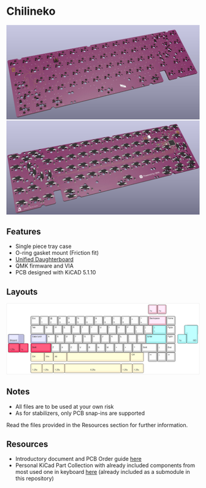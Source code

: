 # Chilineko

![Chilineko Front](./image/PCB_render_front_rt.jpg)
![Chilineko Back](./image/PCB_render_back_rt.jpg)

## Features

- Single piece tray case
- O-ring gasket mount (Friction fit)
- [Unified Daughterboard](https://github.com/ai03-2725/Unified-Daughterboard)
- QMK firmware and VIA
- PCB designed with KiCAD 5.1.10

## Layouts

![Chilineko layouts](./image/keyboard-layout-hs-edition.png)

## Notes

- All files are to be used at your own risk
- As for stabilizers, only PCB snap-ins are supported

Read the files provided in the Resources section for further information.

## Resources

- Introductory document and PCB Order guide [here](https://drive.google.com/drive/folders/1Ks_figqYfMSzfUTn7lY1eMxK4qDpxoYU?usp=sharing)
- Personal KiCad Part Collection with already included components from most used one in keyboard [here](https://github.com/cipulot/cipulot_kicad_parts) (already included as a submodule in this repository)